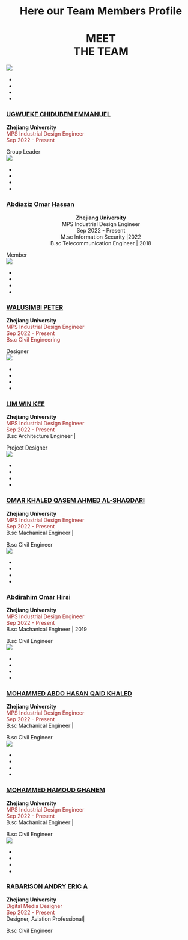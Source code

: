 <h1 align="center"> Here our Team Members Profile </h1>

<div class="demo">
        <div class="container">
            <div class="row text-center">
               <h1 align ="Center"> MEET <br> THE TEAM </h1>
            </div>

<div class="row">
                <div class="col-md-4 col-sm-6">
                    <div class="our-team">
                        <div class="pic">
                            <img src="img/new.png">
                            <ul class="social">
                                <li><a href="#" class="fab fa-facebook"></a></li>
                                <li><a href="#" class="fab fa-google-plus"></a></li>
                                <li><a href="#" class="fab fa-instagram"></a></li>
                                <li><a href="#" class="fab fa-linkedin"></a></li>
                            </ul>
                        </div>
                        <div class="team-content">
                            <h3 class="title"><a href="AboutUs/AUGY.MD">UGWUEKE CHIDUBEM EMMANUEL </a></h3>
                            <p style="text-align:left;">
                            <b>Zhejiang University </b><br>
                            <span style="color:brown;">
                            MPS Industrial Design Engineer <br>
                            Sep 2022 - Present <br>
                            </span>
                                </p>
                            <span class="post">Group Leader</span>
                        </div>
                    </div>
                </div>

<div class="col-md-4 col-sm-6">
                    <div class="our-team">
                        <div class="pic">
                            <img src="img/new.png">
                            <ul class="social">
                                <li><a href="#" class="fab fa-facebook"></a></li>
                                <li><a href="#" class="fab fa-google-plus"></a></li>
                                <li><a href="#" class="fab fa-instagram"></a></li>
                                <li><a href="#" class="fab fa-linkedin"></a></li>
                            </ul>
                        </div>
                        <div class="team-content">
                            <h3 class="title"><a href="AboutUs/AUGY.MD">Abdiaziz Omar Hassan</a></h3>
                            <p style="text-align:center;">
                            <b>Zhejiang University </b><br>
                            MPS Industrial Design Engineer <br>
                         Sep 2022 - Present <br>
                         </span>
                         M.sc Information Security |2022 <br>
                         B.sc Telecommunication Engineer | 2018
                         </p>
                            <span class="post">Member</span>
                        </div>
                    </div>
                </div>

<div class="col-md-4 col-sm-6">
                    <div class="our-team">
                        <div class="pic">
                            <img src="img/new.png">
                            <ul class="social">
                                <li><a href="#" class="fab fa-facebook"></a></li>
                                <li><a href="#" class="fab fa-google-plus"></a></li>
                                <li><a href="#" class="fab fa-instagram"></a></li>
                                <li><a href="#" class="fab fa-linkedin"></a></li>
                            </ul>
                        </div>
                        <div class="team-content">
                            <h3 class="title"><a href="AboutUs/AUGY.MD">WALUSIMBI PETER </a></h3>
                            <p style="text-align:left;">
                            <b>Zhejiang University </b><br>
                            <span style="color:brown;">
                            MPS Industrial Design Engineer <br>
                            Sep 2022 - Present <br>
                            Bs.c Civil Engineering
                            </span>
                                </p>
                            <span class="post">Designer</span>
                        </div>
                    </div>
                </div>
            </div>
            <div class="row">
                <div class="col-md-4 col-sm-6">
                    <div class="our-team">
                        <div class="pic">
                            <img src="img/new.png">
                            <ul class="social">
                                <li><a href="#" class="fab fa-facebook"></a></li>
                                <li><a href="#" class="fab fa-google-plus"></a></li>
                                <li><a href="#" class="fab fa-instagram"></a></li>
                                <li><a href="#" class="fab fa-linkedin"></a></li>
                            </ul>
                        </div>
                        <div class="team-content">
                            <h3 class="title"><a href="AboutUs/AUGY.MD">LIM WIN KEE </a></h3>
                             <b>Zhejiang University </b><br>
                             <span style="color:brown;">
                          MPS Industrial Design Engineer <br>
                           Sep 2022 - Present <br>
                          </span>
                          B.sc Architecture Engineer | 
                           </p>
                            <span class="post">Project Designer</span>
                        </div>
                    </div>
                </div>

<div class="col-md-4 col-sm-6">
                    <div class="our-team">
                        <div class="pic">
                            <img src="img/new.png">
                            <ul class="social">
                                <li><a href="#" class="fab fa-facebook"></a></li>
                                <li><a href="#" class="fab fa-google-plus"></a></li>
                                <li><a href="#" class="fab fa-instagram"></a></li>
                                <li><a href="#" class="fab fa-linkedin"></a></li>
                            </ul>
                        </div>
                        <div class="team-content">
                            <h3 class="title"><a href="AboutUs/AUGY.MD">OMAR KHALED QASEM AHMED AL-SHAQDARI </a></h3>
                            <p style="text-align:left;">
                            <b>Zhejiang University </b><br>
                          <span style="color:brown;">
                          MPS Industrial Design Engineer <br>
                          Sep 2022 - Present <br>
                          </span>
                          B.sc Machanical Engineer |
                           </p>
                            <span class="post">B.sc Civil Engineer</span>
                        </div>
                    </div>
                </div>

<div class="col-md-4 col-sm-6">
                    <div class="our-team">
                        <div class="pic">
                            <img src="img/new.png">
                            <ul class="social">
                                <li><a href="#" class="fab fa-facebook"></a></li>
                                <li><a href="#" class="fab fa-google-plus"></a></li>
                                <li><a href="#" class="fab fa-instagram"></a></li>
                                <li><a href="#" class="fab fa-linkedin"></a></li>
                            </ul>
                        </div>
                        <div class="team-content">
                            <h3 class="title"><a href="AboutUs/AUGY.MD">Abdirahim Omar Hirsi </a></h3>
                          <p style="text-align:left;">
                          <b>Zhejiang University </b><br>
                          <span style="color:brown;">
                          MPS Industrial Design Engineer <br>
                          Sep 2022 - Present <br>
                           </span>
                           B.sc Machanical Engineer | 2019
                          </p>
                            <span class="post">B.sc Civil Engineer</span>
                        </div>
                    </div>
                </div>
            </div>
            <div class="row">
                <div class="col-md-4 col-sm-6">
                    <div class="our-team">
                        <div class="pic">
                            <img src="img/new.png">
                            <ul class="social">
                                <li><a href="#" class="fab fa-facebook"></a></li>
                                <li><a href="#" class="fab fa-google-plus"></a></li>
                                <li><a href="#" class="fab fa-instagram"></a></li>
                                <li><a href="#" class="fab fa-linkedin"></a></li>
                            </ul>
                        </div>
                        <div class="team-content">
                            <h3 class="title"><a href="AboutUs/AUGY.MD">MOHAMMED ABDO HASAN QAID KHALED </a></h3>
                          <p style="text-align:left;">
                          <b>Zhejiang University </b><br>
                          <span style="color:brown;">
                          MPS Industrial Design Engineer <br>
                           Sep 2022 - Present <br>
                           </span>
                          B.sc Machanical Engineer |
                          </p>
                            <span class="post">B.sc Civil Engineer</span>
                        </div>
                    </div>
                </div>

<div class="col-md-4 col-sm-6">
                    <div class="our-team">
                        <div class="pic">
                            <img src="img/new.png">
                            <ul class="social">
                                <li><a href="#" class="fab fa-facebook"></a></li>
                                <li><a href="#" class="fab fa-google-plus"></a></li>
                                <li><a href="#" class="fab fa-instagram"></a></li>
                                <li><a href="#" class="fab fa-linkedin"></a></li>
                            </ul>
                        </div>
                        <div class="team-content">
                           <h3 class="title"><a href="AboutUs/AUGY.MD">MOHAMMED HAMOUD GHANEM </a></h3>
                          <p style="text-align:left;">
                          <b>Zhejiang University </b><br>
                           <span style="color:brown;">
                          MPS Industrial Design Engineer <br>
                          Sep 2022 - Present <br>
                          </span>
                          B.sc Machanical Engineer |
                          </p>
                            <span class="post">B.sc Civil Engineer</span>
                        </div>
                    </div>
                </div>

<div class="col-md-4 col-sm-6">
                    <div class="our-team">
                        <div class="pic">
                            <img src="img/Eric-Team4.png">
                            <ul class="social">
                                <li><a href="#" class="fab fa-facebook"></a></li>
                                <li><a href="#" class="fab fa-google-plus"></a></li>
                                <li><a href="#" class="fab fa-instagram"></a></li>
                                <li><a href="#" class="fab fa-linkedin"></a></li>
                            </ul>
                        </div>
                        <div class="team-content">
                            <h3 class="title"><a href="AboutUs/AUGY.MD">RABARISON ANDRY ERIC A </a></h3>
                          <p style="text-align:left;">
                          <b>Zhejiang University </b><br>
                          <span style="color:brown;">
                          Digital Media Designer<br>
                          Sep 2022 - Present <br>
                          </span>
                          Designer, Aviation Professional|
                          </p> 
                            <span class="post">B.sc Civil Engineer</span>
                        </div>
                    </div>
                </div>
            </div>
        </div>
    </div>

 

